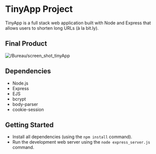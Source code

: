 # TinyApp Project

TinyApp is a full stack web application built with Node and Express that allows users to shorten long URLs (à la bit.ly).

## Final Product

![/Bureau/screen_shot_tinyApp](#)

## Dependencies

- Node.js
- Express
- EJS
- bcrypt
- body-parser
- cookie-session

## Getting Started

- Install all dependencies (using the `npm install` command).
- Run the development web server using the `node express_server.js` command.
